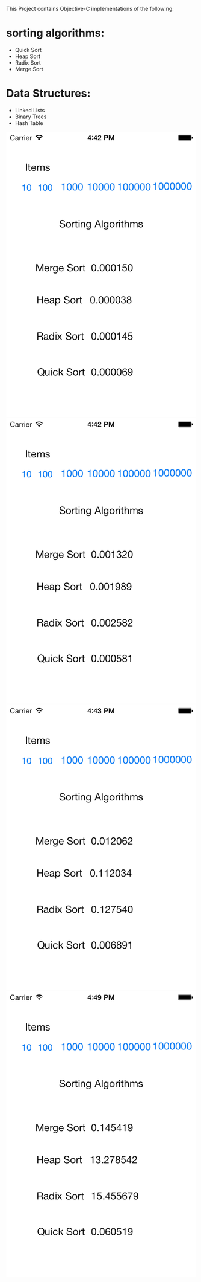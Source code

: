 This Project contains Objective-C implementations of the following:

sorting algorithms:
============

- Quick Sort
- Heap Sort
- Radix Sort
- Merge Sort

Data Structures:
==========

- Linked Lists
- Binary Trees
- Hash Table


![sort 10](sorting10.png)
![sort 100](sorting100.png)
![sort 1000](sorting1000.png)
![sort 10000](sorting10000.png)

